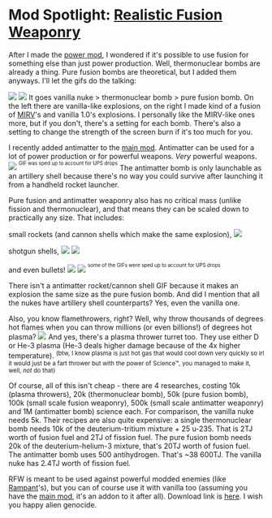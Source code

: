 # Mod Spotlight: [Realistic Fusion Weaponry](https://mods.factorio.com/mod/RealisticFusionWeaponry)
After I made the [power mod](https://mods.factorio.com/mod/RealisticFusionPower), I wondered if it's possible to use fusion for something else than just power production. Well, thermonuclear bombs are already a thing. Pure fusion bombs are theoretical, but I added them anyways. I'll let the gifs do the talking:

![](nukes-old.gif) ![](nukes-new.gif)
It goes vanilla nuke > thermonuclear bomb > pure fusion bomb. On the left there are vanilla-like explosions, on the right I made kind of a fusion of [MIRV](https://mods.factorio.com/mods/Klonan/MIRV)'s and vanilla 1.0's explosions. I personally like the MIRV-like ones more, but if you don't, there's a setting for each bomb. There's also a setting to change the strength of the screen burn if it's too much for you.

I recently added antimatter to the [main mod](https://mods.factorio.com/mod/RealisticFusionPower). Antimatter can be used for a lot of power production or for powerful weapons. *Very* powerful weapons.
![](antimatter-bomb.gif)
<sup><sup>GIF was sped up to account for UPS drops</sup></sup>
The antimatter bomb is only launchable as an artillery shell because there's no way you could survive after launching it from a handheld rocket launcher.

Pure fusion and antimatter weaponry also has no critical mass (unlike fission and thermonuclear), and that means they can be scaled down to practically any size. That includes:

small rockets (and cannon shells which make the same explosion),
![](rocket.gif)

shotgun shells,
![](shotgun-fusion.gif)
![](shotgun-antimatter.gif)

and even bullets!
![](bullets-fusion.gif)
![](bullets-antimatter.gif)
<sup><sup>some of the GIFs were sped up to account for UPS drops</sup></sup>

There isn't a antimatter rocket/cannon shell GIF because it makes an explosion the same size as the pure fusion bomb.
And did I mention that all the nukes have artillery shell counterparts? Yes, even the vanilla one.

Also, you know flamethrowers, right? Well, why throw thousands of degrees hot flames when you can throw millions (or even billions!) of degrees hot plasma?
![](plasma-thrower.gif)
And yes, there's a plasma thrower turret too. They use either D or He-3 plasma (He-3 deals higher damage because of the 4x higher temperature).
<sup>(btw, I know plasma is just hot gas that would cool down very quickly so irl it would just be a fart thrower but with the power of Science™, you managed to make it, well, *not* do that)</sup>

Of course, all of this isn't cheap - there are 4 researches, costing 10k (plasma throwers), 20k (thermonuclear bomb), 50k (pure fusion bomb), 100k (small scale fusion weaponry), 500k (small scale antimatter weaponry) and 1M (antimatter bomb) science each. For comparison, the vanilla nuke needs 5k. Their recipes are also quite expensive: a single thermonuclear bomb needs 10k of the deuterium-tritium mixture + 25 u-235. That is 2TJ worth of fusion fuel and 2TJ of fission fuel. The pure fusion bomb needs 20k of the deuterium-helium-3 mixture, that's 20TJ worth of fusion fuel. The antimatter bomb uses 500 antihydrogen. That's ~38 600TJ. The vanilla nuke has 2.4TJ worth of fission fuel.

RFW is meant to be used against powerful modded enemies (like [Rampant](https://mods.factorio.com/mod/Rampant)'s), but you can of course use it with vanilla too (assuming you have the [main mod](https://mods.factorio.com/mod/RealisticFusionPower), it's an addon to it after all).
Download link is [here](https://mods.factorio.com/mod/RealisticFusionWeaponry). I wish you happy alien genocide.